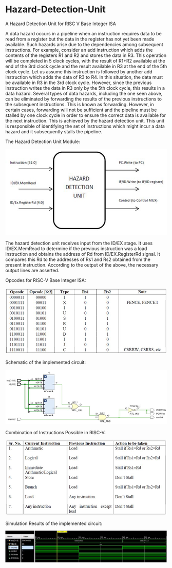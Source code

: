 # Hazard-Detection-Unit
A Hazard Detection Unit for RISC V Base Integer ISA

A data hazard occurs in a pipeline when an instruction requires data to be read from a register but the data in the register has not yet been made available. Such hazards arise due to the dependencies among subsequent instructions. For example, consider an add instruction which adds the contents of the registers R1 and R2 and stores the data in R3. This operation will be completed in 5 clock cycles, with the result of R1+R2 available at the end of the 3rd clock cycle and the result available in R3 at the end of the 5th clock cycle. Let us assume this instruction is followed by another add instruction which adds the data of R3 to R4. In this situation, the data must be available in R3 in the 3rd clock cycle. However, since the previous instruction writes the data in R3 only by the 5th clock cycle, this results in a data hazard. Several types of data hazards, including the one seen above, can be eliminated by forwarding the results of the previous instructions to the subsequent instructions. This is known as forwarding. However, in certain cases, forwarding will not be sufficient and the pipeline must be stalled by one clock cycle in order to ensure the correct data is available for the next instruction. This is achieved by the hazard detection unit. This unit is responsible of identifying the set of instructions which might incur a data hazard and it subsequently stalls the pipeline.

The Hazard Detection Unit Module:

![HDU](/Images/HDU_module.png)

The hazard detection unit receives input from the ID/EX stage. It uses ID/EX.MemRead to determine if the previous instruction was a load instruction and obtains the address of Rd from ID/EX.RegisterRd signal. It compares this Rd to the addresses of Rs1 and Rs2 obtained from the present instruction. According to the output of the above, the necessary output lines are asserted.

Opcodes for RISC-V Base Integer ISA:

![Opcodes](/Images/Opcodes.png)

Schematic of the implemented circuit:

![Schematic](/Images/Schematic.png)

Combination of Instructions Possible in RISC-V:

![Combination of Instructions](/Images/Combination_of_Instructions.png)

Simulation Results of the implemented circuit:

![Simulation](/Images/Simulation.png)
